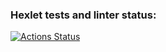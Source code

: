 ### Hexlet tests and linter status:
[![Actions Status](https://github.com/C0deFixer/java-project-78/actions/workflows/hexlet-check.yml/badge.svg)](https://github.com/C0deFixer/java-project-78/actions)[]()